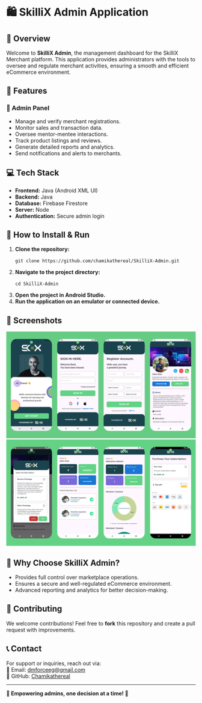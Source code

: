 <h1>🛍️ SkilliX Admin Application</h1>

<h2>📌 Overview</h2>
<p>Welcome to <strong>SkilliX Admin</strong>, the management dashboard for the SkilliX Merchant platform. This application provides administrators with the tools to oversee and regulate merchant activities, ensuring a smooth and efficient eCommerce environment.</p>

<h2>🎯 Features</h2>

<h3>🔧 Admin Panel</h3>
<ul>
  <li>Manage and verify merchant registrations.</li>
  <li>Monitor sales and transaction data.</li>
  <li>Oversee mentor-mentee interactions.</li>
  <li>Track product listings and reviews.</li>
  <li>Generate detailed reports and analytics.</li>
  <li>Send notifications and alerts to merchants.</li>
</ul>

<h2>💻 Tech Stack</h2>
<ul>
  <li><strong>Frontend:</strong> Java (Android XML UI)</li>
  <li><strong>Backend:</strong> Java </li>
  <li><strong>Database:</strong> Firebase Firestore</li>
  <li><strong>Server:</strong> Node</li>
  <li><strong>Authentication:</strong> Secure admin login</li>
</ul>

<h2>🚀 How to Install & Run</h2>
<ol>
  <li><strong>Clone the repository:</strong></li>
  <pre><code>git clone https://github.com/chamikathereal/SkilliX-Admin.git</code></pre>

  <li><strong>Navigate to the project directory:</strong></li>
  <pre><code>cd SkilliX-Admin</code></pre>

  <li><strong>Open the project in Android Studio.</strong></li>

  <li><strong>Run the application on an emulator or connected device.</strong></li>
</ol>

<h2>📸 Screenshots</h2>
<p><img src="https://github.com/chamikathereal/SkilliX-Merchant/blob/main/app/src/main/res/drawable/ui_preview_img1.jpg?raw=true" />
<img src="https://github.com/chamikathereal/SkilliX-Merchant/blob/main/app/src/main/res/drawable/ui_preview_img2.jpg?raw=true" /></p>

<h2>📢 Why Choose SkilliX Admin?</h2>
<ul>
  <li>Provides full control over marketplace operations.</li>
  <li>Ensures a secure and well-regulated eCommerce environment.</li>
  <li>Advanced reporting and analytics for better decision-making.</li>
</ul>

<h2>🤝 Contributing</h2>
<p>We welcome contributions! Feel free to <strong>fork</strong> this repository and create a pull request with improvements.</p>

<h2>📞 Contact</h2>
<p>For support or inquiries, reach out via:<br>
📧 Email: <a href="mailto:dmforceeg@gmail.com">dmforceeg@gmail.com</a><br>
🔗 GitHub: <a href="https://github.com/chamikathereal">Chamikathereal</a></p>

<hr>

<p><strong>🔹 Empowering admins, one decision at a time! 🔹</strong></p>
